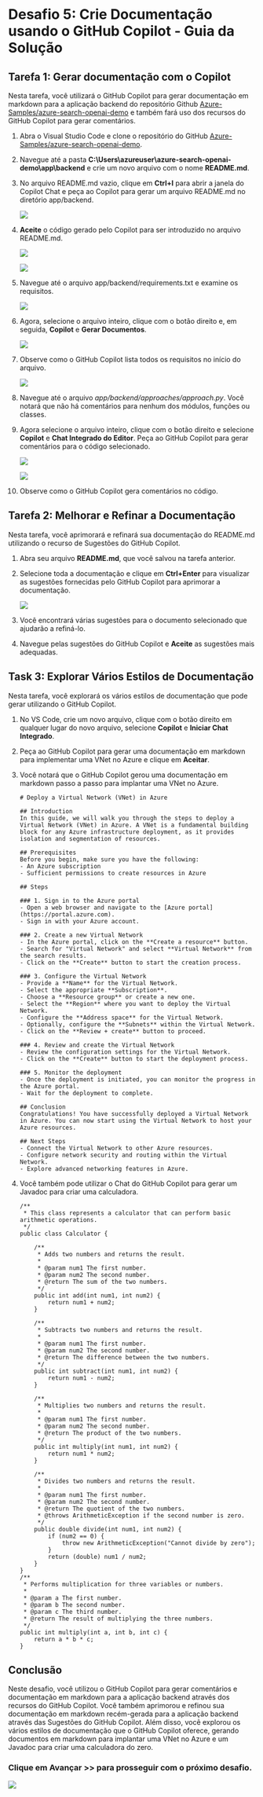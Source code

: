 # Desafio 5: Crie Documentação usando o GitHub Copilot - Guia da Solução

## Tarefa 1: Gerar documentação com o Copilot

Nesta tarefa, você utilizará o GitHub Copilot para gerar documentação em markdown para a aplicação backend do repositório Github [Azure-Samples/azure-search-openai-demo](https://github.com/Azure-Samples/azure-search-openai-demo) e também fará uso dos recursos do GitHub Copilot para gerar comentários.

1. Abra o Visual Studio Code e clone o repositório do GitHub [Azure-Samples/azure-search-openai-demo](https://github.com/Azure-Samples/azure-search-openai-demo).

1. Navegue até a pasta **C:\Users\azureuser\azure-search-openai-demo\app\backend** e crie um novo arquivo com o nome **README.md**.

1. No arquivo README.md vazio, clique em **Ctrl+I** para abrir a janela do Copilot Chat e peça ao Copilot para gerar um arquivo README.md no diretório app/backend.

   ![](../../media/Generatee.png)

1. **Aceite** o código gerado pelo Copilot para ser introduzido no arquivo README.md.

   ![](../../media/Code3.png)

   ![](../../media/Code2.png)

1. Navegue até o arquivo app/backend/requirements.txt e examine os requisitos. 

   ![](../../media/backend-requirements.png)

1. Agora, selecione o arquivo inteiro, clique com o botão direito e, em seguida, **Copilot** e **Gerar Documentos**.

   ![](../../media/backend-requirements-generate-docs.png)

1. Observe como o GitHub Copilot lista todos os requisitos no início do arquivo.

   ![](../../media/backend-requirements-list.png)

1. Navegue até o arquivo *app/backend/approaches/approach.py*. Você notará que não há comentários para nenhum dos módulos, funções ou classes.

1. Agora selecione o arquivo inteiro, clique com o botão direito e selecione **Copilot** e **Chat Integrado do Editor**. Peça ao GitHub Copilot para gerar comentários para o código selecionado.

   ![](../../media/snap.png)

   ![](../../media/snap2.png)

1. Observe como o GitHub Copilot gera comentários no código.

## Tarefa 2: Melhorar e Refinar a Documentação

Nesta tarefa, você aprimorará e refinará sua documentação do README.md utilizando o recurso de Sugestões do GitHub Copilot.

1. Abra seu arquivo **README.md**, que você salvou na tarefa anterior.

1. Selecione toda a documentação e clique em **Ctrl+Enter** para visualizar as sugestões fornecidas pelo GitHub Copilot para aprimorar a documentação.

   ![](../../media/backend-readme-suggestions.png)

1. Você encontrará várias sugestões para o documento selecionado que ajudarão a refiná-lo.

1. Navegue pelas sugestões do GitHub Copilot e **Aceite** as sugestões mais adequadas.

## Task 3: Explorar Vários Estilos de Documentação

Nesta tarefa, você explorará os vários estilos de documentação que pode gerar utilizando o GitHub Copilot.

1. No VS Code, crie um novo arquivo, clique com o botão direito em qualquer lugar do novo arquivo, selecione **Copilot** e **Iniciar Chat Integrado**.

1. Peça ao GitHub Copilot para gerar uma documentação em markdown para implementar uma VNet no Azure e clique em **Aceitar**.

1. Você notará que o GitHub Copilot gerou uma documentação em markdown passo a passo para implantar uma VNet no Azure.

   ```
   # Deploy a Virtual Network (VNet) in Azure

   ## Introduction
   In this guide, we will walk you through the steps to deploy a Virtual Network (VNet) in Azure. A VNet is a fundamental building block for any Azure infrastructure deployment, as it provides isolation and segmentation of resources.

   ## Prerequisites
   Before you begin, make sure you have the following:
   - An Azure subscription
   - Sufficient permissions to create resources in Azure
   
   ## Steps

   ### 1. Sign in to the Azure portal
   - Open a web browser and navigate to the [Azure portal](https://portal.azure.com).
   - Sign in with your Azure account.

   ### 2. Create a new Virtual Network
   - In the Azure portal, click on the **Create a resource** button.
   - Search for "Virtual Network" and select **Virtual Network** from the search results.
   - Click on the **Create** button to start the creation process.

   ### 3. Configure the Virtual Network
   - Provide a **Name** for the Virtual Network.
   - Select the appropriate **Subscription**.
   - Choose a **Resource group** or create a new one.
   - Select the **Region** where you want to deploy the Virtual Network.
   - Configure the **Address space** for the Virtual Network.
   - Optionally, configure the **Subnets** within the Virtual Network.
   - Click on the **Review + create** button to proceed.

   ### 4. Review and create the Virtual Network
   - Review the configuration settings for the Virtual Network.
   - Click on the **Create** button to start the deployment process.
   
   ### 5. Monitor the deployment
   - Once the deployment is initiated, you can monitor the progress in the Azure portal.
   - Wait for the deployment to complete.

   ## Conclusion
   Congratulations! You have successfully deployed a Virtual Network in Azure. You can now start using the Virtual Network to host your    Azure resources.

   ## Next Steps
   - Connect the Virtual Network to other Azure resources.
   - Configure network security and routing within the Virtual Network.
   - Explore advanced networking features in Azure.
   ```

1. Você também pode utilizar o Chat do GitHub Copilot para gerar um Javadoc para criar uma calculadora.

   ```
   /**
    * This class represents a calculator that can perform basic arithmetic operations.
    */
   public class Calculator {
    
       /**
        * Adds two numbers and returns the result.
        *
        * @param num1 The first number.
        * @param num2 The second number.
        * @return The sum of the two numbers.
        */
       public int add(int num1, int num2) {
           return num1 + num2;
       }
    
       /**
        * Subtracts two numbers and returns the result.
        *
        * @param num1 The first number.
        * @param num2 The second number.
        * @return The difference between the two numbers.
        */
       public int subtract(int num1, int num2) {
           return num1 - num2;
       }
    
       /**
        * Multiplies two numbers and returns the result.
        *
        * @param num1 The first number.
        * @param num2 The second number.
        * @return The product of the two numbers.
        */
       public int multiply(int num1, int num2) {
           return num1 * num2;
       }
    
       /**
        * Divides two numbers and returns the result.
        *
        * @param num1 The first number.
        * @param num2 The second number.
        * @return The quotient of the two numbers.
        * @throws ArithmeticException if the second number is zero.
        */
       public double divide(int num1, int num2) {
           if (num2 == 0) {
               throw new ArithmeticException("Cannot divide by zero");
           }
           return (double) num1 / num2;
       }
   }
   /**
    * Performs multiplication for three variables or numbers.
    *
    * @param a The first number.
    * @param b The second number.
    * @param c The third number.
    * @return The result of multiplying the three numbers.
    */
   public int multiply(int a, int b, int c) {
       return a * b * c;
   }
   ```
## Conclusão

Neste desafio, você utilizou o GitHub Copilot para gerar comentários e documentação em markdown para a aplicação backend através dos recursos do GitHub Copilot. Você também aprimorou e refinou sua documentação em markdown recém-gerada para a aplicação backend através das Sugestões do GitHub Copilot. Além disso, você explorou os vários estilos de documentação que o GitHub Copilot oferece, gerando documentos em markdown para implantar uma VNet no Azure e um Javadoc para criar uma calculadora do zero.

### Clique em Avançar >> para prosseguir com o próximo desafio.

![](../../media/next-page-p.png)







